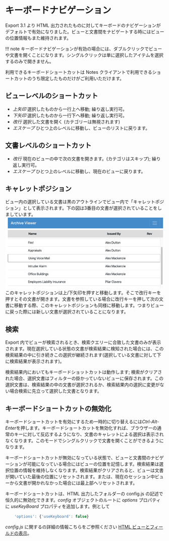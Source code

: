 # キーボードナビゲーション

Export 3.1 より HTML 出力されたものに対してキーボードのナビゲーションがデフォルトで有効になりました。ビューと文書間をナビゲートする時にはビューの位置情報もまた維持されます。

!!! note
    キーボードナビゲーションが有効の場合には、ダブルクリックでビューや文書を開くことになります。シングルクリックは単に選択したアイテムを選択するのみで開きません。
    
利用できるキーボードショートカットは Notes クライアントで利用できるショートカットのうち限定したものだけがご利用いただけます。

## ビューレベルのショートカット
* *上矢印* 選択したものから一行上へ移動; 繰り返し実行可。
* *下矢印* 選択したものから一行下へ移動; 繰り返し実行可。
* *改行* 選択した文書を開く (カテゴリーは無視されます)
* *エスケープ* ひとつ上のレベルに移動し、ビューのリストに戻ります。

## 文書レベルのショートカット
* *改行* 現在のビューの中で次の文書を開きます。(カテゴリはスキップ); 繰り返し実行可。
* *エスケープ* ひとつ上のレベルに移動し、現在のビューに戻ります。

## キャレットポジション
ビュー内の選択している文書は黒のアウトラインでビュー内で「キャレットポジション」として表示されます。下の図は3番目の文書が選択されていることをしましています。
![Selection](img/selectionFull.png)
このキャレットポジションは上/下矢印を押すと移動します。そこで改行キーを押すとその文書が開きます。文書を参照している場合に改行キーを押して次の文書に移動する際、このキャレットポジションも同様に移動します。つまりビューに戻った際には新しい文書が選択されていることになります。

## 検索
Export 内でビューが検索されるとき、検索クエリーに合致した文書のみが表示されます。現在選択している状態の文書が検索結果に検知された場合には、この検索結果の中に引き続きこの選択が継続されます(選択している文書に対して下に検索結果が表示されます)。

検索結果内においてもキーボードショットカットは動作します; 検索がクリアされた場合、選択文書はフィルターの掛かっていないビューに保存されます。この選択文書は、検索結果の中の文書が選択されるか、検索結果内の選択に変更がない場合検索に先立って選択した文書となります。

## キーボードショートカットの無効化
キーボードショートカットを有効にするため一時的に切り替えるには*Ctrl-Alt-Enter*を押します。キーボードショートカットを無効化すれば、ブラウザーの通常のキーに対して反応するようになり、文書のキャレットによる選択は表示されなくなります。このモードでシングルクリックで文書を開くことができるようになります。

キーボードショートカットが無効になっている状態で、ビューと文書間のナビゲーションが可能になっている場合にはビューの位置を記憶します。検索結果は選択位置の情報を維持しなくなります。検索結果がクリアされると、ビューは文書が開いていた最後の位置にリセットされます。または、現在のセッション中ビューから文書が開かれなかった場合には最上部へリセットされます。


キーボードショートカットは、HTML 出力したフォルダーの config.js の記述で恒久的に無効化できます。*config* オブジェクトのルートに *options* プロパティに *useKeyBoard* プロパティを追加します。例として

``` javascript
    'options': {'useKeyboard': false}
```

*config.js* に関するの詳細の情報こちらをご参照ください [HTML ビューとフィールドの表示](htmlviewfield.md)。
